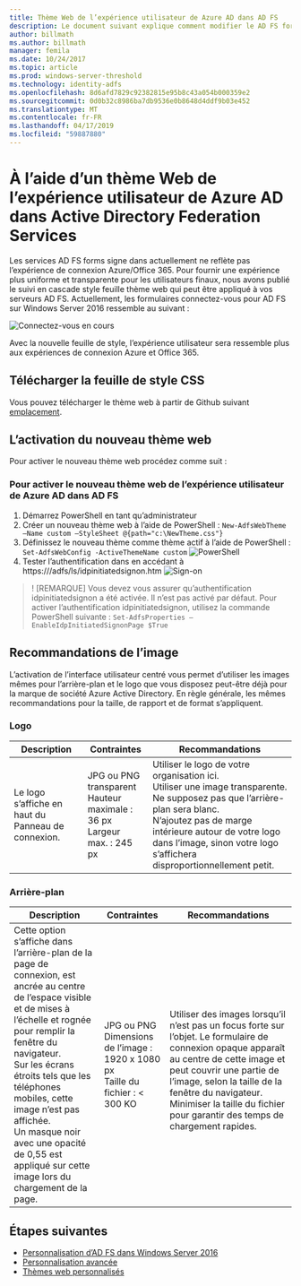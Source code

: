 ```yaml
---
title: Thème Web de l’expérience utilisateur de Azure AD dans AD FS
description: Le document suivant explique comment modifier le AD FS forms sign-in afin qu’il ressemble à l’expérience utilisateur Azure AD.
author: billmath
ms.author: billmath
manager: femila
ms.date: 10/24/2017
ms.topic: article
ms.prod: windows-server-threshold
ms.technology: identity-adfs
ms.openlocfilehash: 8d6afd7829c92382815e95b8c43a054b000359e2
ms.sourcegitcommit: 0d0b32c8986ba7db9536e0b8648d4ddf9b03e452
ms.translationtype: MT
ms.contentlocale: fr-FR
ms.lasthandoff: 04/17/2019
ms.locfileid: "59887880"
---
```

# <a name="using-an-azure-ad-ux-web-theme-in-active-directory-federation-services"></a>À l’aide d’un thème Web de l’expérience utilisateur de Azure AD dans Active Directory Federation Services
Les services AD FS forms signe dans actuellement ne reflète pas l’expérience de connexion Azure/Office 365.  Pour fournir une expérience plus uniforme et transparente pour les utilisateurs finaux, nous avons publié le suivi en cascade style feuille thème web qui peut être appliqué à vos serveurs AD FS.  Actuellement, les formulaires connectez-vous pour AD FS sur Windows Server 2016 ressemble au suivant :

![Connectez-vous en cours](media/Azure-UX-Web-Theme-in-AD-FS/one.png)


Avec la nouvelle feuille de style, l’expérience utilisateur sera ressemble plus aux expériences de connexion Azure et Office 365.

## <a name="download-the-css-style-sheet"></a>Télécharger la feuille de style CSS
Vous pouvez télécharger le thème web à partir de Github suivant [emplacement](https://github.com/Microsoft/adfsWebCustomization/tree/master/centeredUi).


## <a name="enabling-the-new-web-theme"></a>L’activation du nouveau thème web
Pour activer le nouveau thème web procédez comme suit :

### <a name="to-enable-the-new-azure-ad-ux-web-theme-in-ad-fs"></a>Pour activer le nouveau thème web de l’expérience utilisateur de Azure AD dans AD FS
1.  Démarrez PowerShell en tant qu’administrateur
2.  Créer un nouveau thème web à l’aide de PowerShell :  `New-AdfsWebTheme –Name custom –StyleSheet @{path="c:\NewTheme.css"}`
3.  Définissez le nouveau thème comme thème actif à l’aide de PowerShell :  `Set-AdfsWebConfig -ActiveThemeName custom`
![PowerShell](media/Azure-UX-Web-Theme-in-AD-FS/two.png)
4.  Tester l’authentification dans en accédant à https://<AD FS name.domain>/adfs/ls/idpinitiatedsignon.htm ![Sign-on](media/Azure-UX-Web-Theme-in-AD-FS/three.png)

> ! [REMARQUE] Vous devez vous assurer qu’authentification idpinitiatedsignon a été activée.  Il n’est pas activé par défaut.  Pour activer l’authentification idpinitiatedsignon, utilisez la commande PowerShell suivante :  `Set-AdfsProperties –EnableIdpInitiatedSignonPage $True`

## <a name="image-recommendations"></a>Recommandations de l’image
L’activation de l’interface utilisateur centré vous permet d’utiliser les images mêmes pour l’arrière-plan et le logo que vous disposez peut-être déjà pour la marque de société Azure Active Directory. En règle générale, les mêmes recommandations pour la taille, de rapport et de format s’appliquent.

### <a name="logo"></a>Logo
Description | Contraintes | Recommandations
------- | ------- | ----------
Le logo s’affiche en haut du Panneau de connexion. | JPG ou PNG transparent<br>Hauteur maximale : 36 px<br>Largeur max. : 245 px | Utiliser le logo de votre organisation ici.<br>Utiliser une image transparente. Ne supposez pas que l’arrière-plan sera blanc.<br>N’ajoutez pas de marge intérieure autour de votre logo dans l’image, sinon votre logo s’affichera disproportionnellement petit.

### <a name="background"></a>Arrière-plan
Description | Contraintes | Recommandations
------- | ------- | ----------
Cette option s’affiche dans l’arrière-plan de la page de connexion, est ancrée au centre de l’espace visible et de mises à l’échelle et rognée pour remplir la fenêtre du navigateur.    <br>Sur les écrans étroits tels que les téléphones mobiles, cette image n’est pas affichée.<br>Un masque noir avec une opacité de 0,55 est appliqué sur cette image lors du chargement de la page. | JPG ou PNG<br>Dimensions de l’image : 1920 x 1080 px<br>Taille du fichier : &lt; 300 KO | <br>Utiliser des images lorsqu’il n’est pas un focus forte sur l’objet. Le formulaire de connexion opaque apparaît au centre de cette image et peut couvrir une partie de l’image, selon la taille de la fenêtre du navigateur.<br>Minimiser la taille du fichier pour garantir des temps de chargement rapides.

## <a name="next-steps"></a>Étapes suivantes
- [Personnalisation d’AD FS dans Windows Server 2016](AD-FS-Customization-in-Windows-Server-2016.md)
- [Personnalisation avancée](Advanced-Customization-of-AD-FS-Sign-in-Pages.md)
- [Thèmes web personnalisés](Custom-Web-Themes-in-AD-FS.md)
